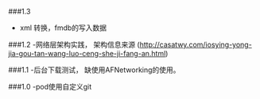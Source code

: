 ###1.3
- xml 转换，fmdb的写入数据

###1.2
-网络层架构实践，  架构信息来源 (http://casatwy.com/iosying-yong-jia-gou-tan-wang-luo-ceng-she-ji-fang-an.html)

###1.1
-后台下载测试，  缺使用AFNetworking的使用。

###1.0
-pod使用自定义git